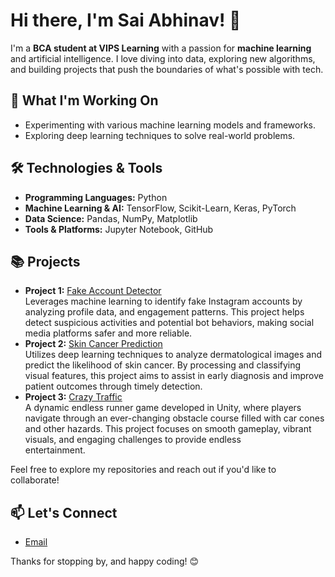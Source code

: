 # Hi there, I'm Sai Abhinav! 👋

I'm a **BCA student at VIPS Learning** with a passion for **machine learning** and artificial intelligence. I love diving into data, exploring new algorithms, and building projects that push the boundaries of what's possible with tech.

## 🚀 What I'm Working On

- Experimenting with various machine learning models and frameworks.
- Exploring deep learning techniques to solve real-world problems.

## 🛠 Technologies & Tools

- **Programming Languages:** Python
- **Machine Learning & AI:** TensorFlow, Scikit-Learn, Keras, PyTorch
- **Data Science:** Pandas, NumPy, Matplotlib
- **Tools & Platforms:** Jupyter Notebook, GitHub

## 📚 Projects

- **Project 1:** [Fake Account Detector](https://github.com/SaixAbhinav/Instagram_fake_account_detector)  
  Leverages machine learning to identify fake Instagram accounts by analyzing profile data, and engagement patterns.
  This project helps detect suspicious activities and potential bot behaviors, making social media platforms safer and more reliable.
- **Project 2:** [Skin Cancer Prediction](https://github.com/SaixAbhinav/skin_cancer_prediction)  
  Utilizes deep learning techniques to analyze dermatological images and predict the likelihood of skin cancer. By processing and classifying visual features, this project aims to assist in early diagnosis and improve patient outcomes through timely detection.
- **Project 3:** [Crazy Traffic](https://github.com/SaixAbhinav/Crazy_Traffic)  
  A dynamic endless runner game developed in Unity, where players navigate through an ever-changing obstacle course filled with car cones and other hazards. This project focuses on smooth gameplay, vibrant visuals, and engaging challenges to provide endless  
  entertainment.

Feel free to explore my repositories and reach out if you'd like to collaborate!

## 📫 Let's Connect

- [Email](saiabhinav190404@gmail.com)

Thanks for stopping by, and happy coding! 😊
